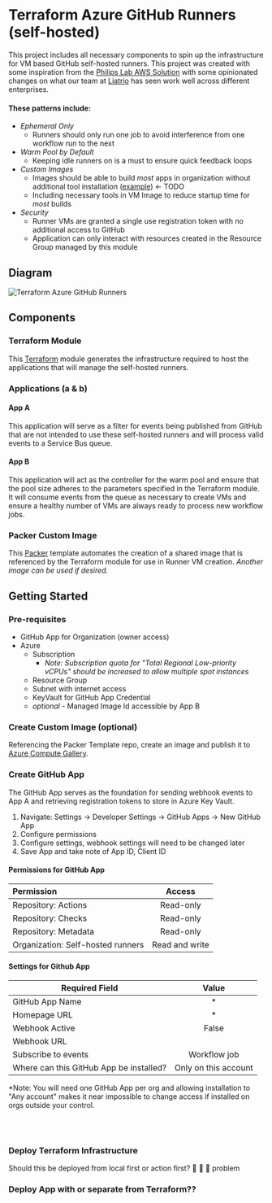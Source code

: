 # Terraform Azure GitHub Runners (self-hosted)
This project includes all necessary components to spin up the infrastructure for VM based GitHub self-hosted runners.  This project was created with some inspiration from the [Philips Lab AWS Solution](https://github.com/philips-labs/terraform-aws-github-runner) with some opinionated changes on what our team at [Liatrio](https://www.liatrio.com/) has seen work well across different enterprises.  

#### **These patterns include:**
- *Ephemeral Only* 
  - Runners should only run one job to avoid interference from one workflow run to the next
- *Warm Pool by Default* 
  - Keeping idle runners on is a must to ensure quick feedback loops
- *Custom Images*
  - Images should be able to build *most* apps in organization without additional tool installation ([example](packer/README.md)) ← TODO
  - Including necessary tools in VM Image to reduce startup time for *most* builds
- *Security*
  - Runner VMs are granted a single use registration token with no additional access to GitHub
  - Application can only interact with resources created in the Resource Group managed by this module

## Diagram
![Terraform Azure GitHub Runners](https://user-images.githubusercontent.com/47790839/187289724-ee54ccdf-898b-43b0-82bd-4ded9dd9f5a1.png)

## Components

### Terraform Module
This [Terraform](https://www.terraform.io/) module generates the infrastructure required to host the applications that will manage the self-hosted runners.

### Applications (a & b)

#### App A
This application will serve as a filter for events being published from GitHub that are not intended to use these self-hosted runners and will process valid events to a Service Bus queue.

#### App B
This application will act as the controller for the warm pool and ensure that the pool size adheres to the parameters specified in the Terraform module.  It will consume events from the queue as necessary to create VMs and ensure a healthy number of VMs are always ready to process new workflow jobs.

### Packer Custom Image
This [Packer](https://www.packer.io/) template automates the creation of a shared image that is referenced by the Terraform module for use in Runner VM creation.  *Another image can be used if desired.*

## Getting Started

### Pre-requisites
- GitHub App for Organization (owner access)
- Azure
  - Subscription
    - *Note: Subscription quota for "Total Regional Low-priority vCPUs" should be increased to allow multiple spot instances*
  - Resource Group
  - Subnet with internet access
  - KeyVault for GitHub App Credential
  - *optional* - Managed Image Id accessible by App B

### Create Custom Image (optional)
Referencing the Packer Template repo, create an image and publish it to [Azure Compute Gallery](https://docs.microsoft.com/en-us/azure/virtual-machines/azure-compute-gallery).

### Create GitHub App
The GitHub App serves as the foundation for sending webhook events to App A and retrieving registration tokens to store in Azure Key Vault.

1) Navigate: Settings → Developer Settings → GitHub Apps → New GitHub App
2) Configure permissions
3) Configure settings, webhook settings will need to be changed later
4) Save App and take note of App ID, Client ID

#### **Permissions for GitHub App**

| Permission                        | Access         |
|:--------------------------------- |:--------------:|
| Repository:   Actions             | Read-only      |
| Repository:   Checks              | Read-only      |
| Repository:   Metadata            | Read-only      |
| Organization: Self-hosted runners | Read and write |

#### **Settings for Github App**

| Required Field                          | Value                |
| --------------------------------------- |:--------------------:|
| GitHub App Name                         | *                    |
| Homepage URL                            | *                    |
| Webhook Active                          | False                |
| Webhook URL                             |                      |
| Subscribe to events                     | Workflow job         |
| Where can this GitHub App be installed? | Only on this account |

*Note: You will need one GitHub App per org and allowing installation to "Any account" makes it near impossible to change access if installed on orgs outside your control.

<br></br>
### Deploy Terraform Infrastructure

Should this be deployed from local first or action first?  🐓 🐣 🥚 problem

### Deploy App with or separate from Terraform??


